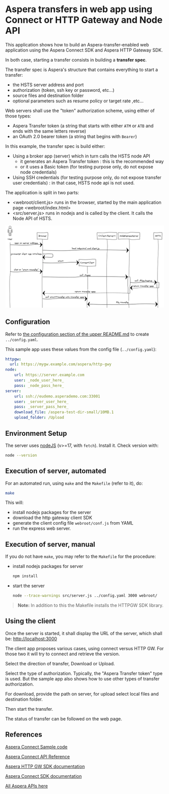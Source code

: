 # Aspera transfers in web app using Connect or HTTP Gateway and Node API

This application shows how to build an Aspera-transfer-enabled web application using the Aspera Connect SDK and Aspera HTTP Gateway SDK.

In both case, starting a transfer consists in building a **transfer spec**.

The transfer spec is Aspera's structure that contains everything to start a transfer:

- the HSTS server address and port
- authorization (token, ssh key or password, etc...)
- source files and destination folder
- optional parameters such as resume policy or target rate ,etc...

Web servers shall use the "token" authorization scheme, using either of those types:

- Aspera Transfer token (a string that starts with either `ATM` or `ATB` and ends with the same letters reverse)
- an OAuth 2.0 bearer token (a string that begins with `Bearer`)

In this example, the transfer spec is build either:

- Using a broker app (server) which in turn calls the HSTS node API
  - it generates an Aspera Transfer token : this is the recommended way
  - or it uses a Basic token (for testing purpose only, do not expose node credentials)
- Using SSH credentials (for testing purpose only, do not expose transfer user credentials) : in that case, HSTS node api is not used.

The application is split in two parts:

- <webroot/client.js> runs in the browser, started by the main application page <webroot/index.html>
- <src/server.js> runs in nodejs and is called by the client. It calls the Node API of HSTS.

![diagram](diagram.png)

## Configuration

Refer to [the configuration section of the upper README.md](../README.md#configuration-file) to create `../config.yaml`.

This sample app uses these values from the config file (`../config.yaml`):

```yaml
httpgw:
  url: https://mygw.example.com/aspera/http-gwy
node:
    url: https://server.example.com
    user: _node_user_here_
    pass: _node_pass_here_
server:
    url: ssh://eudemo.asperademo.com:33001
    user: _server_user_here_
    pass: _server_pass_here_
    download_file: /aspera-test-dir-small/10MB.1
    upload_folder: /Upload
```

## Environment Setup

The server uses [nodeJS](https://nodejs.org/) (v>=17, with `fetch`).
Install it.
Check version with:

```bash
node --version
```

## Execution of server, automated

For an automated run, using `make` and the `Makefile` (refer to it), do:

```bash
make
```

This will:

- install nodejs packages for the server
- download the http gateway client SDK
- generate the client config file `webroot/conf.js` from YAML
- run the express web server.

## Execution of server, manual

If you do not have `make`, you may refer to the `Makefile` for the procedure:

- install nodejs packages for server

  ```bash
  npm install
  ```

- start the server

  ```bash
  node --trace-warnings src/server.js ../config.yaml 3000 webroot/
  ```

> **Note:** In addition to this the Makefile installs the HTTPGW SDK library.

## Using the client

Once the server is started, it shall display the URL of the server, which shall be: <http://localhost:3000>

The client app proposes various cases, using connect versus HTTP GW.
For those two it will try to connect and retrieve the version.

Select the direction of transfer, Download or Upload.

Select the type of authorization.
Typically, the "Aspera Transfer token" type is used.
But the sample app also shows how to use other types of transfer authorization.

For download, provide the path on server, for upload select local files and destination folder.

Then start the transfer.

The status of transfer can be followed on the web page.

## References

[Aspera Connect Sample code](https://github.com/IBM/aspera-connect-sdk-js)

[Aspera Connect API Reference](https://ibm.github.io/aspera-connect-sdk-js/)

[Aspera HTTP GW SDK documentation](https://developer.ibm.com/apis/catalog?search=%22aspera%20http%22)

[Aspera Connect SDK documentation](https://developer.ibm.com/apis/catalog?search=%22aspera%20connect%22)

[All Aspera APIs here](https://developer.ibm.com/apis/catalog?search=aspera)
